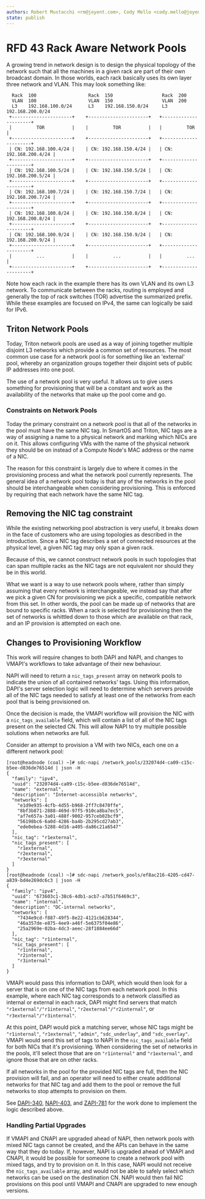 ```yaml
---
authors: Robert Mustacchi <rm@joyent.com>, Cody Mello <cody.mello@joyent.com>
state: publish
---
```


<!--
    This Source Code Form is subject to the terms of the Mozilla Public
    License, v. 2.0. If a copy of the MPL was not distributed with this
    file, You can obtain one at http://mozilla.org/MPL/2.0/.
-->

<!--
    Copyright 2016 Joyent Inc.
-->

# RFD 43 Rack Aware Network Pools

A growing trend in network design is to design the physical topology of
the network such that all the machines in a given rack are part of their
own broadcast domain. In those worlds, each rack basically uses its own
layer three network and VLAN. This may look something like:

```
  Rack  100                   Rack  150                  Rack  200              
  VLAN  100                   VLAN  150                  VLAN  200
  L3    192.168.100.0/24      L3    192.168.150.0/24     L3    192.168.200.0/24 
 +----------------------+    +----------------------+   +----------------------+
 |         TOR          |    |         TOR          |   |         TOR          |
 +----------------------+    +----------------------+   +----------------------+
 | CN: 192.168.100.4/24 |    | CN: 192.168.150.4/24 |   | CN: 192.168.200.4/24 |
 +----------------------+    +----------------------+   +----------------------+
 | CN: 192.168.100.5/24 |    | CN: 192.168.150.5/24 |   | CN: 192.168.200.5/24 |
 +----------------------+    +----------------------+   +----------------------+
 | CN: 192.168.100.7/24 |    | CN: 192.168.150.7/24 |   | CN: 192.168.200.7/24 |
 +----------------------+    +----------------------+   +----------------------+
 | CN: 192.168.100.8/24 |    | CN: 192.168.150.8/24 |   | CN: 192.168.200.8/24 |
 +----------------------+    +----------------------+   +----------------------+
 | CN: 192.168.100.9/24 |    | CN: 192.168.150.9/24 |   | CN: 192.168.200.9/24 |
 +----------------------+    +----------------------+   +----------------------+
 |         ...          |    |         ...          |   |         ...          |
 +----------------------+    +----------------------+   +----------------------+
```

Note how each rack in the example there has its own VLAN and its own L3
network. To communicate between the racks, routing is employed and
generally the top of rack switches (TOR) advertise the summarized
prefix. While these examples are focused on IPv4, the same can logically
be said for IPv6.

## Triton Network Pools

Today, Triton network pools are used as a way of joining together multiple
disjoint L3 networks which provide a common set of resources. The most
common use case for a network pool is for something like an 'external'
pool, whereby an organization groups together their disjoint sets of
public IP addresses into one pool.

The use of a network pool is very useful. It allows us to give users
something for provisioning that will be a constant and work as the
availability of the networks that make up the pool come and go.

### Constraints on Network Pools

Today the primary constraint on a network pool is that all of the
networks in the pool must have the same NIC tag. In SmartOS and Triton,
NIC tags are a way of assigning a name to a physical network and marking
which NICs are on it. This allows configuring VMs with the name of the
physical network they should be on instead of a Compute Node's MAC
address or the name of a NIC.

The reason for this constraint is largely due to where it comes in the
provisioning process and what the network pool currently represents. The
general idea of a network pool today is that any of the networks in the
pool should be interchangeable when considering provisioning. This is
enforced by requiring that each network have the same NIC tag.

## Removing the NIC tag constraint

While the existing networking pool abstraction is very useful, it breaks
down in the face of customers who are using topologies as described in
the introduction. Since a NIC tag describes a set of connected resources
at the physical level, a given NIC tag may only span a given rack.

Because of this, we cannot construct network pools in such topologies
that can span multiple racks as the NIC tags are not equivalent nor
should they be in this world.

What we want is a way to use network pools where, rather than simply
assuming that every network is interchangeable, we instead say that
after we pick a given CN for provisioning we pick a specific, compatible
network from this set. In other words, the pool can be made up of
networks that are bound to specific racks. When a rack is selected for
provisioning then the set of networks is whittled down to those which
are available on that rack, and an IP provision is attempted on each
one.

## Changes to Provisioning Workflow

This work will require changes to both DAPI and NAPI, and changes to
VMAPI's workflows to take advantage of their new behaviour.

NAPI will need to return a `nic_tags_present` array on network pools to
indicate the union of all contained networks' tags. Using this
information, DAPI's server selection logic will need to determine which
servers provide all of the NIC tags needed to satisfy at least one of
the networks from each pool that is being provisioned on.

Once the decision is made, the VMAPI workflow will provision the NIC
with a `nic_tags_available` field, which will contain a list of all of
the NIC tags present on the selected CN. This will allow NAPI to try
multiple possible solutions when networks are full.

Consider an attempt to provision a VM with two NICs, each one on a
different network pool:

```
[root@headnode (coal) ~]# sdc-napi /network_pools/232074d4-ca09-c15c-b5ee-d836de76514d | json -H
{
  "family": "ipv4",
  "uuid": "232074d4-ca09-c15c-b5ee-d836de76514d",
  "name": "external",
  "description": "Internet-accessible networks",
  "networks": [
    "e1d9e935-4cfb-4d55-b968-2ff7c8470ffe",
    "8bf3b871-2888-469d-97f5-910ca8ba7ec5",
    "af7e657a-3a01-488f-9002-957ceb02bcf9",
    "56198bc6-6a0d-4286-ba4b-2b295cd27ab3",
    "ede0ebea-5288-4d16-a405-da86c21a6547"
  ],
  "nic_tag": "r1external",
  "nic_tags_present": [
    "r1external",
    "r2external",
    "r3external"
  ]
}
[root@headnode (coal) ~]# sdc-napi /network_pools/ef8ac216-4205-cd47-a839-bd4e269dc6c3 | json -H
{
  "family": "ipv4",
  "uuid": "673603c1-38c6-4db1-acb7-a7b51f6469c3",
  "name": "internal",
  "description": "DC-internal networks",
  "networks": [
    "7434e9cd-f887-49f5-8e22-4121cb628344",
    "46a357de-e875-4ee9-a46f-5e6375f04e86",
    "25a2969e-02ba-4dc3-aeec-28f1884ee66d"
  ],
  "nic_tag": "r1internal",
  "nic_tags_present": [
    "r1internal",
    "r2internal",
    "r3internal"
  ]
}
```

VMAPI would pass this information to DAPI, which would then look for a
server that is on one of the NIC tags from each network pool. In this
example, where each NIC tag corresponds to a network classified as
internal or external in each rack, DAPI might find servers that match
`"r1external"/"r1internal"`, `"r2external"/"r2internal"`, or
`"r3external"/"r3internal"`.

At this point, DAPI would pick a matching server, whose NIC tags might
be `"r1internal"`, `"r1external"`, `"admin"`, `"sdc_underlay"`, and
`"sdc_overlay"`. VMAPI would send this set of tags to NAPI in the
`nic_tags_available` field for both NICs that it's provisioning. When
considering the set of networks in the pools, it'll select those that
are on `"r1internal"` and `"r1external"`, and ignore those that are on
other racks.

If all networks in the pool for the provided NIC tags are full, then the
NIC provision will fail, and an operator will need to either create
additional networks for that NIC tag and add them to the pool or remove
the full networks to stop attempts to provision on them.

See [DAPI-340], [NAPI-403], and [ZAPI-781] for the work done to implement
the logic described above.

### Handling Partial Upgrades

If VMAPI and CNAPI are upgraded ahead of NAPI, then network pools with
mixed NIC tags cannot be created, and the APIs can behave in the same
way that they do today. If, however, NAPI is upgraded ahead of VMAPI and
CNAPI, it would be possible for someone to create a network pool with
mixed tags, and try to provision on it. In this case, NAPI would not
receive the `nic_tags_available` array, and would not be able to safely
select which networks can be used on the destination CN. NAPI would then
fail NIC provisions on this pool until VMAPI and CNAPI are upgraded to
new enough versions.

<!-- Issue links -->
[DAPI-340]: https://smartos.org/bugview/DAPI-340
[NAPI-403]: https://smartos.org/bugview/NAPI-403
[ZAPI-781]: https://smartos.org/bugview/ZAPI-781
